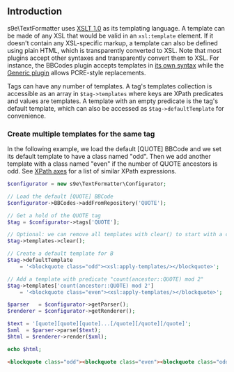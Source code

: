 ## Introduction

s9e\TextFormatter uses [XSLT 1.0](http://www.w3.org/TR/xslt) as its templating language. A template can be made of any XSL that would be valid in an `xsl:template` element. If it doesn't contain any XSL-specific markup, a template can also be defined using plain HTML, which is transparently converted to XSL. Note that most plugins accept other syntaxes and transparently convert them to XSL. For instance, the BBCodes plugin accepts templates in [its own syntax](https://github.com/s9e/TextFormatter/blob/master/docs/BBCodeMonkey.md) while the [Generic plugin](https://github.com/s9e/TextFormatter/tree/master/src/s9e/TextFormatter/Plugins/Generic) allows PCRE-style replacements.

Tags can have any number of templates. A tag's templates collection is accessible as an array in `$tag->templates` where keys are XPath predicates and values are templates. A template with an empty predicate is the tag's default template, which can also be accessed as `$tag->defaultTemplate` for convenience.

### Create multiple templates for the same tag

In the following example, we load the default [QUOTE] BBCode and we set its default template to have a class named "odd". Then we add another template with a class named "even" if the number of QUOTE ancestors is odd. See [XPath axes](http://www.w3.org/TR/xpath/#location-paths) for a list of similar XPath expressions.

```php
$configurator = new s9e\TextFormatter\Configurator;

// Load the default [QUOTE] BBCode
$configurator->BBCodes->addFromRepository('QUOTE');

// Get a hold of the QUOTE tag
$tag = $configurator->tags['QUOTE'];

// Optional: we can remove all templates with clear() to start with a clean slate
$tag->templates->clear();

// Create a default template for B
$tag->defaultTemplate
	= '<blockquote class="odd"><xsl:apply-templates/></blockquote>';

// Add a template with predicate "count(ancestor::QUOTE) mod 2"
$tag->templates['count(ancestor::QUOTE) mod 2']
	= '<blockquote class="even"><xsl:apply-templates/></blockquote>';

$parser   = $configurator->getParser();
$renderer = $configurator->getRenderer();

$text = '[quote][quote][quote]...[/quote][/quote][/quote]';
$xml  = $parser->parse($text);
$html = $renderer->render($xml);

echo $html;
```
```html
<blockquote class="odd"><blockquote class="even"><blockquote class="odd">...</blockquote></blockquote></blockquote>
```
